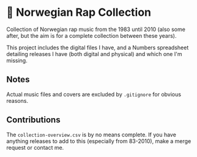 # 🎤 Norwegian Rap Collection

Collection of Norwegian rap music from the 1983 until 2010 (also some after, but the aim is for a complete collection between these years).

This project includes the digital files I have, and a Numbers spreadsheet detailing releases I have (both digital and physical) and which one I'm missing.

## Notes

Actual music files and covers are excluded by `.gitignore` for obvious reasons.

## Contributions

The `collection-overview.csv` is by no means complete. If you have anything releases to add to this (especially from 83-2010), make a merge request or contact me.
